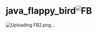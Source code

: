 # java_flappy_bird![FB](https://user-images.githubusercontent.com/79260866/175750453-3af8f698-6a6d-4675-af40-54a38dffd56b.png)
![Uploading FB2.png…]()
